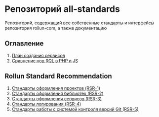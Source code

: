 # Репозиторий all-standards
Репозиторий, содержащий все собственные стандарты и интерфейсы репозитория
rollun-com, а также документацию

## Оглавление
1. [План создания сервисов](./docs/SERVICE_INSTALLATION_TO_VM.md)
2. [Сравнение нод RQL в PHP и JS](./docs/PHP_AND_JS_NODES.md)

## Rollun Standard Recommendation

1. [Стандарты оформления проектов (RSR-1)](./docs/rsr/RSR_1.md)
2. [Стандарты оформления библиотек (RSR-2)](./docs/rsr/RSR_2.md)
3. [Стандарты оформления сервисов (RSR-3)](./docs/rsr/RSR_3.md)
4. [Стандарты логирования (RSR-4)](./docs/rsr/RSR_4.md)
5. [Стандарты работы с системой контроля версий Git (RSR-5)](./docs/rsr/RSR_5.md)